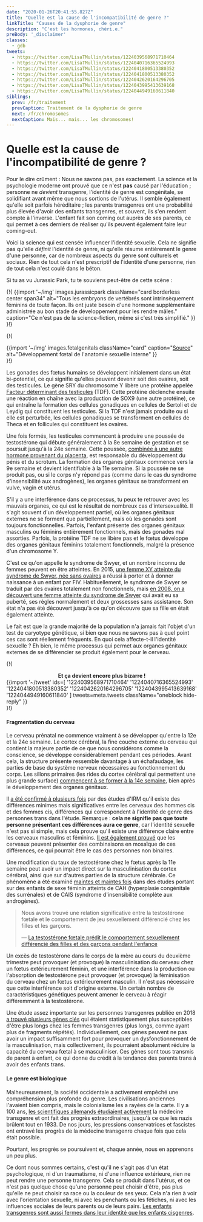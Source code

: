 ```yaml
---
date: "2020-01-26T20:41:55.827Z"
title: "Quelle est la cause de l'incompatibilité de genre ?"
linkTitle: "Causes de la dysphorie de genre"
description: "C'est les hormones, chéri.e."
preBody: '_disclaimer'
classes:
  - gdb
tweets:
  - https://twitter.com/LisaTMullin/status/1224039568971710464
  - https://twitter.com/LisaTMullin/status/1224040716365524993
  - https://twitter.com/LisaTMullin/status/1224041800513380352
  - https://twitter.com/LisaTMullin/status/1224041800513380352
  - https://twitter.com/LisaTMullin/status/1224042620164296705
  - https://twitter.com/LisaTMullin/status/1224043995413639168
  - https://twitter.com/LisaTMullin/status/1224044949160611840
siblings:
  prev: /fr/traitement
  prevCaption: Traitement de la dysphorie de genre
  next: /fr/chromosomes
  nextCaption: Mais... mais... les chromosomes!
---
```


# Quelle est la cause de l'incompatibilité de genre ?

Pour le dire crûment : Nous ne savons pas, pas exactement. La science et la psychologie moderne ont prouvé que ce n'est **pas** causé par l'éducation ; personne ne *devient* transgenre, l'identité de genre est congénitale, se solidifiant avant même que nous sortions de l'utérus. Il semble également qu'elle soit parfois héréditaire ; les parents transgenres ont une probabilité plus élevée d'avoir des enfants transgenres, et souvent, ils s'en rendent compte à l'inverse. L'enfant fait son coming out auprès de ses parents, ce qui permet à ces derniers de réaliser qu'ils peuvent également faire leur coming-out.

Voici la science qui est censée influencer l'identité sexuelle. Cela ne signifie pas qu'elle *définit* l'identité de genre, ni qu'elle résume entièrement le genre d'une personne, car de nombreux aspects du genre sont culturels et sociaux. Rien de tout cela n'est prescriptif de l'identité d'une personne, rien de tout cela n'est coulé dans le béton.

Si tu as vu Jurassic Park, tu te souviens peut-être de cette scène :

{!{
  {{import '~/img' images.jurassicpark
    className="card borderless center span34"
    alt="Tous les embryons de vertébrés sont intrinsèquement féminins de toute façon. Ils ont juste besoin d'une hormone supplémentaire administrée au bon stade de développement pour les rendre mâles."
    caption="Ce n'est pas de la science-fiction, même si c'est très simplifié."
  }}
}!}

{!{
<div class="gutter flex flex-center print-span3">
  {{import '~/img' images.fetalgenitals
    className="card"
    caption="<a href=\"https://schoolbag.info/biology/concepts/188.html\">Source</a>"
    alt="Développement fœtal de l'anatomie sexuelle interne"
  }}
</div>
}!}

Les gonades des fœtus humains se développent initialement dans un état bi-potentiel, ce qui signifie qu'elles peuvent devenir soit des ovaires, soit des testicules. Le gène SRY du chromosome Y libère une protéine appelée [Facteur déterminant des testicules](https://fr.wikipedia.org/wiki/Facteur_d%C3%A9terminant_des_testicules) (TDF). Cette protéine déclenche ensuite une réaction en chaîne avec la production de SOX9 (une autre protéine), ce qui entraîne la formation des cellules gonadiques en cellules de Sertoli et de Leydig qui constituent les testicules. Si la TDF n'est jamais produite ou si elle est perturbée, les cellules gonadiques se transforment en cellules de Theca et en follicules qui constituent les ovaires.


Une fois formés, les testicules commencent à produire une poussée de testostérone qui débute généralement à la 8e semaine de gestation et se poursuit jusqu'à la 24e semaine. Cette poussée, [combinée à une autre hormone provenant du placenta](https://www.sciencedaily.com/releases/2019/02/190214153053.htm), est responsable du développement du pénis et du scrotum. La formation des organes génitaux commence vers la 9e semaine et devient identifiable à la 11e semaine. Si la poussée ne se produit pas, ou si le corps n'y répond pas (comme dans le cas du syndrome d'insensibilité aux androgènes), les organes génitaux se transforment en vulve, vagin et utérus.


S'il y a une interférence dans ce processus, tu peux te retrouver avec les mauvais organes, ce qui est le résultat de nombreux cas d'intersexualité. Il s'agit souvent d'un développement partiel, où les organes génitaux externes ne se forment que partiellement, mais où les gonades sont toujours fonctionnelles. Parfois, l'enfant présente des organes génitaux masculins ou féminins entièrement fonctionnels, mais des gonades mal assorties. Parfois, la protéine TDF ne se libère pas et le fœtus développe des organes génitaux féminins totalement fonctionnels, malgré la présence d'un chromosome Y.

C'est ce qu'on appelle le syndrome de Swyer, et un nombre inconnu de femmes peuvent en être atteintes. En 2015, [une femme XY atteinte du syndrome de Swyer, née sans ovaires](https://www.independent.co.uk/news/science/mostly-male-woman-gives-birth-to-twins-in-medical-miracle-10033528.html) a réussi à porter et à donner naissance à un enfant par FIV. Habituellement, le syndrome de Swyer se traduit par des ovaires totalement non fonctionnels, mais [en 2008, on a découvert une femme atteinte du syndrome de Swyer](https://www.ncbi.nlm.nih.gov/pmc/articles/PMC2190741/) qui avait eu sa puberté, ses règles normalement et deux grossesses sans assistance. Son état n'a pas été découvert jusqu'à ce qu'on découvre que sa fille en était également atteinte.

Le fait est que la grande majorité de la population n'a jamais fait l'objet d'un test de caryotype génétique, si bien que nous ne savons pas à quel point ces cas sont réellement fréquents. En quoi cela affecte-t-il l'identité sexuelle ? Eh bien, le même processus qui permet aux organes génitaux externes de se différencier se produit également pour le cerveau.

{!{
<div class="gutter">
  <strong style="display: block;text-align: center;">Et ça devient encore plus bizarre !</strong>
  {{import '~/tweet' ids=[
    '1224039568971710464'
    '1224040716365524993'
    '1224041800513380352'
    '1224042620164296705'
    '1224043995413639168'
    '1224044949160611840'
  ] tweets=meta.tweets className="oneblock hide-reply" }}
</div>
}!}

#### Fragmentation du cerveau

Le cerveau prénatal ne commence vraiment à se développer qu'entre la 12e et la 24e semaine. Le cortex cérébral, la fine couche externe du cerveau qui contient la majeure partie de ce que nous considérons comme la conscience, se développe considérablement pendant ces périodes. Avant cela, la structure présente ressemble davantage à un échafaudage, les parties de base du système nerveux nécessaires au fonctionnement du corps. Les sillons primaires (les rides du cortex cérébral qui permettent une plus grande surface) [commencent à se former à la 14e semaine](https://www.ncbi.nlm.nih.gov/pmc/articles/PMC2989000/#Sec5title), bien après le développement des organes génitaux.

Il [a été confirmé à plusieurs fois](https://www.the-scientist.com/features/are-the-brains-of-transgender-people-different-from-those-of-cisgender-people-30027) par des études d'IRM qu'il existe des différences minimes mais significatives entre les cerveaux des hommes cis et des femmes cis, différences qui correspondent à l'identité de genre des personnes trans dans l'étude. Remarque : **cela ne signifie pas que toute personne présentant ces différences aura ce genre**, car l'identité sexuelle n'est pas si simple, mais cela prouve qu'il existe une différence claire entre les cerveaux masculins et féminins. [Il est également prouvé](https://www.pnas.org/content/112/50/15468) que les cerveaux peuvent présenter des combinaisons en mosaïque de ces différences, ce qui pourrait être le cas des personnes non binaires.

Une modification du taux de testostérone chez le fœtus après la 11e semaine peut avoir un impact direct sur la masculinisation du cortex cérébral, ainsi que sur d'autres parties de la structure cérébrale. Ce phénomène a été examiné [maintes et maintes fois](https://www.ncbi.nlm.nih.gov/pmc/articles/PMC4350266/) dans des études portant sur des enfants de sexe féminin atteints de CAH (hyperplasie congénitale des surrénales) et de CAIS (syndrome d'insensibilité complète aux androgènes).

<blockquote class="cite"><p>Nous avons trouvé une relation significative entre la testostérone fœtale et le comportement de jeu sexuellement différencié chez les filles et les garçons.</p>&mdash; <a href="https://www.ncbi.nlm.nih.gov/pmc/articles/PMC2778233/">La testostérone fœtale prédit le comportement sexuellement différencié des filles et des garçons pendant l'enfance</a></blockquote>

Un excès de testostérone dans le corps de la mère au cours du deuxième trimestre peut provoquer (et provoque) la masculinisation du cerveau chez un fœtus extérieurement féminin, et une interférence dans la production ou l'absorption de testostérone peut provoquer (et provoque) la féminisation du cerveau chez un fœtus extérieurement masculin. Il n'est pas nécessaire que cette interférence soit d'origine externe. Un certain nombre de caractéristiques génétiques peuvent amener le cerveau à réagir différemment à la testostérone.

Une étude assez importante sur les personnes transgenres publiée en 2018 [a trouvé plusieurs gènes clés](https://academic.oup.com/jcem/article/104/2/390/5104458) qui étaient statistiquement plus susceptibles d'être plus longs chez les femmes transgenres (plus longs, comme ayant plus de fragments répétés). Individuellement, ces gènes peuvent ne pas avoir un impact suffisamment fort pour provoquer un dysfonctionnement de la masculinisation, mais collectivement, ils pourraient absolument réduire la capacité du cerveau fœtal à se masculiniser. Ces gènes sont tous transmis de parent à enfant, ce qui donne du crédit à la tendance des parents trans à avoir des enfants trans.

#### Le genre est biologique

Malheureusement, la société occidentale a activement empêché une compréhension plus profonde du genre. Les civilisations anciennes l'avaient bien compris, mais le colonialisme les a rayées de la carte. Il y a 100 ans, [les scientifiques allemands étudiaient activement](https://fr.wikipedia.org/wiki/Institut_de_sexologie) la médecine transgenre et ont fait des progrès extraordinaires, jusqu'à ce que les nazis brûlent tout en 1933. De nos jours, les pressions conservatrices et fascistes ont entravé les progrès de la médecine transgenre chaque fois que cela était possible.

Pourtant, les progrès se poursuivent et, chaque année, nous en apprenons un peu plus.

Ce dont nous sommes certains, c'est qu'il ne s'agit pas d'un état psychologique, ni d'un traumatisme, ni d'une influence extérieure, rien ne peut rendre une personne transgenre. Cela se produit dans l'utérus, et ce n'est pas quelque chose qu'une personne peut choisir d'être, pas plus qu'elle ne peut choisir sa race ou la couleur de ses yeux. Cela n'a rien à voir avec l'orientation sexuelle, ni avec les penchants ou les fétiches, ni avec les influences sociales de leurs parents ou de leurs pairs. [Les enfants transgenres sont aussi fermes dans leur identité que les enfants cisgenres](https://www.forbes.com/sites/dawnstaceyennis/2020/12/29/study-transgender-children-recognize-their-authentic-gender-at-early-age-just-like-other-kids/#20bbb14526bf).
